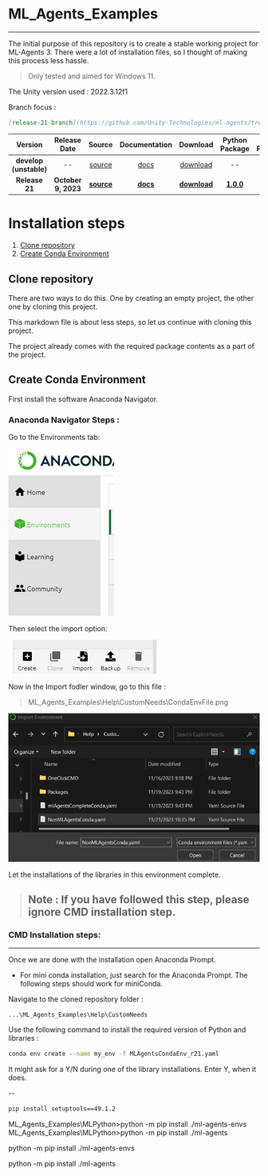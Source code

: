 # ML_Agents_Examples
---

The initial purpose of this repository is to create a stable working project for ML-Agents 3. There were a lot of installation files, so I thought of making this process less hassle.
 
>Only tested and aimed for Windows 11.

The Unity version used : 2022.3.12f1

Branch focus :

```markdown
[release-21-branch](https://github.com/Unity-Technologies/ml-agents/tree/release-21-branch)
```

|        **Version**         | **Release Date** | **Source** | **Documentation** | **Download** | **Python Package** | **Unity Package** |
|:--------------------------:|:------:|:-------------:|:-------:|:------------:|:------------:|:------------:|
| **develop (unstable)** | -- | [source](https://github.com/Unity-Technologies/ml-agents/tree/develop) | [docs](https://unity-technologies.github.io/ml-agents/) | [download](https://github.com/Unity-Technologies/ml-agents/archive/develop.zip) | -- | -- |
| **Release 21** | **October 9, 2023** | **[source](https://github.com/Unity-Technologies/ml-agents/tree/release_21)** | **[docs](https://unity-technologies.github.io/ml-agents/)** | **[download](https://github.com/Unity-Technologies/ml-agents/archive/release_21.zip)** | **[1.0.0](https://pypi.org/project/mlagents/1.0.0/)** | **[3.0.0](https://docs.unity3d.com/Packages/com.unity.ml-agents@3.0/manual/index.html)** |




# Installation steps
1. [Clone repository](#clone-repo)
2. [Create Conda Environment](#create-conda-environment)



## Clone repository

There are two ways to do this. One by creating an empty project, the other one by cloning this project.

This markdown file is about less steps, so let us continue with cloning this project. 

The project already comes with the required package contents as a part of the project.


## Create Conda Environment


First install the software Anaconda Navigator.

### Anaconda Navigator Steps :

Go to the Environments tab:

![Alt text](./Images/AnacondaEnv.png)

Then select the import option:

![Alt text](./Images/AnacondaEnvTabs.png)


Now in the Import fodler window, go to this file : 
>ML_Agents_Examples\Help\CustomNeeds\CondaEnvFile.png

![Alt text](./Images/CondaEnvFile.png)

Let the installations of the libraries in this environment complete. 

>## Note : If you have followed this step, please ignore CMD installation step.


### CMD Installation steps:
---
Once we are done with the installation open Anaconda Prompt.
- For mini conda installation, just search for the Anaconda Prompt. The following steps should work for miniConda.


Navigate to the cloned repository folder : 
```
...\ML_Agents_Examples\Help\CustomNeeds
```

Use the following command to install the required version of Python and libraries :

```cmd
conda env create --name my_env -f MLAgentsCondaEnv_r21.yaml
```

It might ask for a Y/N during one of the library installations. Enter Y, when it does.



--

```cmd
pip install setuptools==49.1.2
```

ML_Agents_Examples\MLPython>python -m pip install ./ml-agents-envs
ML_Agents_Examples\MLPython>python -m pip install ./ml-agents

python -m pip install ./ml-agents-envs


python -m pip install ./ml-agents